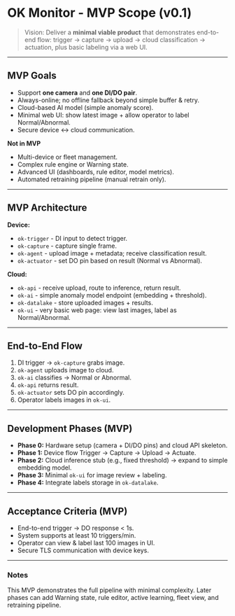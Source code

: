 # OK Monitor - MVP Scope (v0.1)

> Vision: Deliver a **minimal viable product** that demonstrates end-to-end flow: trigger -> capture -> upload -> cloud classification -> actuation, plus basic labeling via a web UI.

---

## MVP Goals

* Support **one camera** and **one DI/DO pair**.
* Always-online; no offline fallback beyond simple buffer & retry.
* Cloud-based AI model (simple anomaly score).
* Minimal web UI: show latest image + allow operator to label Normal/Abnormal.
* Secure device <-> cloud communication.

**Not in MVP**

* Multi-device or fleet management.
* Complex rule engine or Warning state.
* Advanced UI (dashboards, rule editor, model metrics).
* Automated retraining pipeline (manual retrain only).

---

## MVP Architecture

**Device:**

* `ok-trigger` - DI input to detect trigger.
* `ok-capture` - capture single frame.
* `ok-agent` - upload image + metadata; receive classification result.
* `ok-actuator` - set DO pin based on result (Normal vs Abnormal).

**Cloud:**

* `ok-api` - receive upload, route to inference, return result.
* `ok-ai` - simple anomaly model endpoint (embedding + threshold).
* `ok-datalake` - store uploaded images + results.
* `ok-ui` - very basic web page: view last images, label as Normal/Abnormal.

---

## End-to-End Flow

1. DI trigger -> `ok-capture` grabs image.
2. `ok-agent` uploads image to cloud.
3. `ok-ai` classifies -> Normal or Abnormal.
4. `ok-api` returns result.
5. `ok-actuator` sets DO pin accordingly.
6. Operator labels images in `ok-ui`.

---

## Development Phases (MVP)

* **Phase 0:** Hardware setup (camera + DI/DO pins) and cloud API skeleton.
* **Phase 1:** Device flow Trigger -> Capture -> Upload -> Actuate.
* **Phase 2:** Cloud inference stub (e.g., fixed threshold) -> expand to simple embedding model.
* **Phase 3:** Minimal `ok-ui` for image review + labeling.
* **Phase 4:** Integrate labels storage in `ok-datalake`.

---

## Acceptance Criteria (MVP)

* End-to-end trigger -> DO response < 1s.
* System supports at least 10 triggers/min.
* Operator can view & label last 100 images in UI.
* Secure TLS communication with device keys.

---

### Notes

This MVP demonstrates the full pipeline with minimal complexity. Later phases can add Warning state, rule editor, active learning, fleet view, and retraining pipeline.
